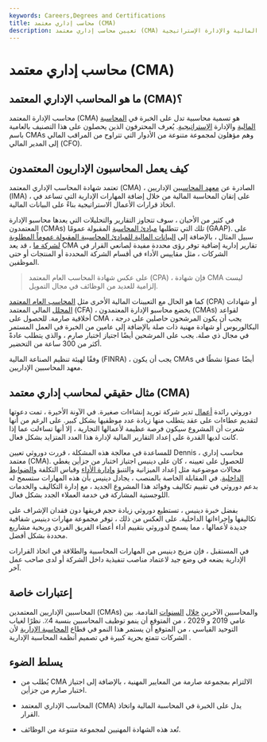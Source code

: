 ```yaml
---
keywords: Careers,Degrees and Certifications
title: محاسب إداري معتمد (CMA)
description: تعيين محاسب إداري معتمد (CMA) يدل على الخبرة في المحاسبة المالية والإدارة الإستراتيجية.
---
```


# محاسب إداري معتمد (CMA)
## ما هو المحاسب الإداري المعتمد (CMA)؟

محاسب الإدارة المعتمد (CMA) هو تسمية محاسبية تدل على الخبرة في [المحاسبة المالية](/financialaccounting) والإدارة [الإستراتيجية](/strategic-management). يُعرف المحترفون الذين يحصلون على هذا التصنيف بالعامية باسم CMAs وهم مؤهلون لمجموعة متنوعة من الأدوار التي تتراوح من المراقب المالي إلى المدير المالي (CFO).

## كيف يعمل المحاسبون الإداريون المعتمدون

تعتمد شهادة المحاسب الإداري المعتمد (CMA) ، الصادرة عن [معهد المحاسبين](/institute-of-management-accountants) الإداريين (IMA) ، على إتقان المحاسبة المالية من خلال إضافة المهارات الإدارية التي تساعد في اتخاذ قرارات الأعمال الاستراتيجية بناءً على البيانات المالية.

في كثير من الأحيان ، سوف تتجاوز التقارير والتحليلات التي يعدها محاسبو الإدارة المعتمدون (CMAs) تلك التي تتطلبها [مبادئ المحاسبة](/gaap) المقبولة عمومًا (GAAP). على سبيل المثال ، بالإضافة إلى [البيانات المالية للمبادئ المحاسبية المقبولة عموماً المطلوبة لشركة ما](/financial-statements) ، قد يعد CMA تقارير إدارية إضافية توفر رؤى محددة مفيدة لصانعي القرار في الشركات ، مثل مقاييس الأداء في أقسام الشركة المحددة أو المنتجات أو حتى الموظفين.

> على عكس شهادة المحاسب العام المعتمد (CPA) ، فإن شهادة CMA ليست إلزامية للعديد من الوظائف في مجال التمويل.

>

كما هو الحال مع التعيينات المالية الأخرى مثل [المحاسب العام المعتمد](/cpa) (CPA) أو شهادات [المحلل](/cfa) المالي المعتمد (CFA) ، يخضع محاسبو الإدارة المعتمدون (CMAs) لقواعد أخلاقية صارمة. للحصول على CMA ، يجب أن يكون المرشحون حاصلين على درجة البكالوريوس أو شهادة مهنية ذات صلة بالإضافة إلى عامين من الخبرة في العمل المستمر في مجال ذي صلة. يجب على المرشحين أيضًا اجتياز اختبار صارم ، والذي يتطلب عادةً أكثر من 300 ساعة من التحضير.

وفقًا لهيئة تنظيم الصناعة المالية (FINRA) ، يجب أن يكون CMAs أيضًا عضوًا نشطًا في معهد المحاسبين الإداريين.

## مثال حقيقي لمحاسب إداري معتمد (CMA)

دوروثي رائدة [أعمال](/entrepreneur) تدير شركة توريد إنشاءات صغيرة. في الآونة الأخيرة ، تمت دعوتها لتقديم عطاءات على عقد يتطلب منها زيادة عدد موظفيها بشكل كبير. على الرغم من أنها شعرت أن المشروع سيكون فرصة عظيمة لأعمالها التجارية ، إلا أنها تساءلت عما إذا كانت لديها القدرة على إعداد التقارير المالية لإدارة هذا العدد المتزايد بشكل فعال.

للمساعدة في معالجة هذه المشكلة ، قررت دوروثي تعيين Dennis ، محاسب إداري معتمد (CMA). للحصول على تعيينه ، كان على دينيس اجتياز اختبار من جزأين يغطي مجالات موضوعية مثل إعداد الميزانية والتنبؤ [وإدارة الأداء](/performance-management) وقياس التكلفة [والضوابط الداخلية](/internalcontrols). في المقابلة الخاصة بالمنصب ، يجادل دينيس بأن هذه المهارات ستسمح له بدعم دوروثي في تقييم تكاليف وفوائد هذا المشروع الجديد ، مع إدارة التكاليف والخدمات اللوجستية المشاركة في خدمة العملاء الجدد بشكل فعال.

بفضل خبرة دينيس ، تستطيع دوروثي زيادة حجم فريقها دون فقدان الإشراف على تكاليفها وإجراءاتها الداخلية. على العكس من ذلك ، توفر مجموعة مهارات دينيس شفافية جديدة لأعمالها ، مما يسمح لدوروثي بتقييم أداء أعضاء الفريق الفردي وربحية مشاريع محددة بشكل أفضل.

في المستقبل ، فإن مزيج دينيس من المهارات المحاسبية والطلاقة في اتخاذ القرارات الإدارية يضعه في وضع جيد لاعتماد مناصب تنفيذية داخل الشركة أو لدى صاحب عمل آخر.

## إعتبارات خاصة

المحاسبين الإداريين المعتمدين (CMAs) والمحاسبين الآخرين [خلال](/accountant) [السنوات](/accountant) القادمة. بين عامي 2019 و 2029 ، من المتوقع أن ينمو توظيف المحاسبين بنسبة 4٪. نظرًا لغياب التوحيد القياسي ، من المتوقع أن يستمر هذا النمو في قطاع [المحاسبة الإدارية](/managerialaccounting) لأن الشركات تتمتع بحرية كبيرة في تصميم أنظمة المحاسبة الإدارية .

## يسلط الضوء

- يُطلب من CMA الالتزام بمجموعة صارمة من المعايير المهنية ، بالإضافة إلى اجتياز اختبار صارم من جزأين.

- المحاسب الإداري المعتمد (CMA) يدل على الخبرة في المحاسبة المالية واتخاذ القرار.

- تُعد هذه الشهادة المهنيين لمجموعة متنوعة من الوظائف.

